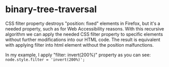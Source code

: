 # binary-tree-traversal
CSS filter property destroys "position: fixed" elements in Firefox,
but it's a needed property, such as for Web Accessibility reasons.
With this recursive algorithm we can apply the needed CSS filter property
to specific elements without further modifications into our HTML code. The
result is equivalent with applying filter into html element without the position
malfunctions.

In my example, I apply "filter: invert(200%)" property as you can see:
`node.style.filter = 'invert(200%)';`

